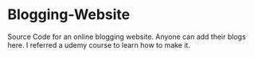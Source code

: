# Blogging-Website
Source Code for an online blogging website. Anyone can add their blogs here. I referred a udemy course to learn how to make it. 
